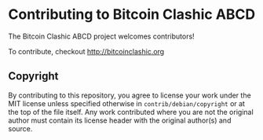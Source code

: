 Contributing to Bitcoin Clashic ABCD
====================================

The Bitcoin Clashic ABCD project welcomes contributors!

To contribute, checkout http://bitcoinclashic.org


Copyright
---------

By contributing to this repository, you agree to license your work under the
MIT license unless specified otherwise in `contrib/debian/copyright` or at
the top of the file itself. Any work contributed where you are not the original
author must contain its license header with the original author(s) and source.
